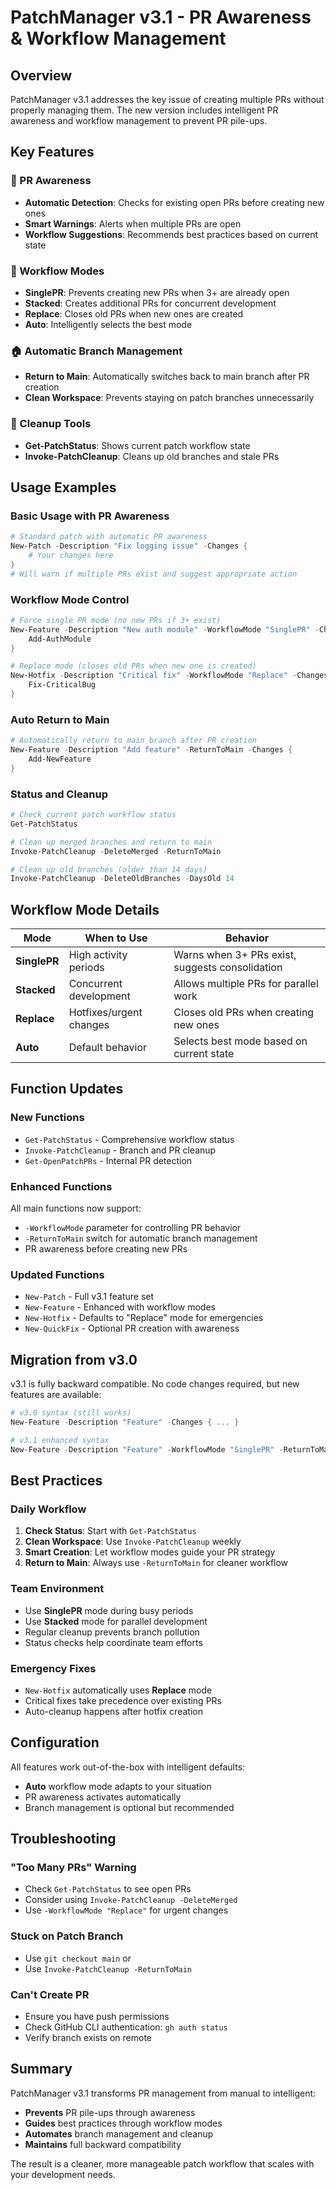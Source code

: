 # PatchManager v3.1 - PR Awareness & Workflow Management

## Overview

PatchManager v3.1 addresses the key issue of creating multiple PRs without properly managing them. The new version includes intelligent PR awareness and workflow management to prevent PR pile-ups.

## Key Features

### 🎯 PR Awareness
- **Automatic Detection**: Checks for existing open PRs before creating new ones
- **Smart Warnings**: Alerts when multiple PRs are open
- **Workflow Suggestions**: Recommends best practices based on current state

### 🔄 Workflow Modes
- **SinglePR**: Prevents creating new PRs when 3+ are already open
- **Stacked**: Creates additional PRs for concurrent development  
- **Replace**: Closes old PRs when new ones are created
- **Auto**: Intelligently selects the best mode

### 🏠 Automatic Branch Management
- **Return to Main**: Automatically switches back to main branch after PR creation
- **Clean Workspace**: Prevents staying on patch branches unnecessarily

### 🧹 Cleanup Tools
- **Get-PatchStatus**: Shows current patch workflow state
- **Invoke-PatchCleanup**: Cleans up old branches and stale PRs

## Usage Examples

### Basic Usage with PR Awareness
```powershell
# Standard patch with automatic PR awareness
New-Patch -Description "Fix logging issue" -Changes {
    # Your changes here
}
# Will warn if multiple PRs exist and suggest appropriate action
```

### Workflow Mode Control
```powershell
# Force single PR mode (no new PRs if 3+ exist)
New-Feature -Description "New auth module" -WorkflowMode "SinglePR" -Changes {
    Add-AuthModule
}

# Replace mode (closes old PRs when new one is created)
New-Hotfix -Description "Critical fix" -WorkflowMode "Replace" -Changes {
    Fix-CriticalBug
}
```

### Auto Return to Main
```powershell
# Automatically return to main branch after PR creation
New-Feature -Description "Add feature" -ReturnToMain -Changes {
    Add-NewFeature
}
```

### Status and Cleanup
```powershell
# Check current patch workflow status
Get-PatchStatus

# Clean up merged branches and return to main
Invoke-PatchCleanup -DeleteMerged -ReturnToMain

# Clean up old branches (older than 14 days)
Invoke-PatchCleanup -DeleteOldBranches -DaysOld 14
```

## Workflow Mode Details

| Mode | When to Use | Behavior |
|------|-------------|----------|
| **SinglePR** | High activity periods | Warns when 3+ PRs exist, suggests consolidation |
| **Stacked** | Concurrent development | Allows multiple PRs for parallel work |
| **Replace** | Hotfixes/urgent changes | Closes old PRs when creating new ones |
| **Auto** | Default behavior | Selects best mode based on current state |

## Function Updates

### New Functions
- `Get-PatchStatus` - Comprehensive workflow status
- `Invoke-PatchCleanup` - Branch and PR cleanup
- `Get-OpenPatchPRs` - Internal PR detection

### Enhanced Functions
All main functions now support:
- `-WorkflowMode` parameter for controlling PR behavior
- `-ReturnToMain` switch for automatic branch management
- PR awareness before creating new PRs

### Updated Functions
- `New-Patch` - Full v3.1 feature set
- `New-Feature` - Enhanced with workflow modes
- `New-Hotfix` - Defaults to "Replace" mode for emergencies
- `New-QuickFix` - Optional PR creation with awareness

## Migration from v3.0

v3.1 is fully backward compatible. No code changes required, but new features are available:

```powershell
# v3.0 syntax (still works)
New-Feature -Description "Feature" -Changes { ... }

# v3.1 enhanced syntax
New-Feature -Description "Feature" -WorkflowMode "SinglePR" -ReturnToMain -Changes { ... }
```

## Best Practices

### Daily Workflow
1. **Check Status**: Start with `Get-PatchStatus`
2. **Clean Workspace**: Use `Invoke-PatchCleanup` weekly
3. **Smart Creation**: Let workflow modes guide your PR strategy
4. **Return to Main**: Always use `-ReturnToMain` for cleaner workflow

### Team Environment
- Use **SinglePR** mode during busy periods
- Use **Stacked** mode for parallel development
- Regular cleanup prevents branch pollution
- Status checks help coordinate team efforts

### Emergency Fixes
- `New-Hotfix` automatically uses **Replace** mode
- Critical fixes take precedence over existing PRs
- Auto-cleanup happens after hotfix creation

## Configuration

All features work out-of-the-box with intelligent defaults:
- **Auto** workflow mode adapts to your situation
- PR awareness activates automatically
- Branch management is optional but recommended

## Troubleshooting

### "Too Many PRs" Warning
- Check `Get-PatchStatus` to see open PRs
- Consider using `Invoke-PatchCleanup -DeleteMerged`
- Use `-WorkflowMode "Replace"` for urgent changes

### Stuck on Patch Branch
- Use `git checkout main` or
- Use `Invoke-PatchCleanup -ReturnToMain`

### Can't Create PR
- Ensure you have push permissions
- Check GitHub CLI authentication: `gh auth status`
- Verify branch exists on remote

## Summary

PatchManager v3.1 transforms PR management from manual to intelligent:
- **Prevents** PR pile-ups through awareness
- **Guides** best practices through workflow modes  
- **Automates** branch management and cleanup
- **Maintains** full backward compatibility

The result is a cleaner, more manageable patch workflow that scales with your development needs.
